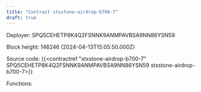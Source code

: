```yaml
---
title: "Contract stxstone-airdrop-b700-7"
draft: true
---
```

Deployer: SPQ5CEHETP8K4Q2FSNNK9ANMPAVBSA9NN86YSN59


 



Block height: 146246 (2024-04-13T15:05:50.000Z)

Source code: {{<contractref "stxstone-airdrop-b700-7" SPQ5CEHETP8K4Q2FSNNK9ANMPAVBSA9NN86YSN59 stxstone-airdrop-b700-7>}}

Functions:



